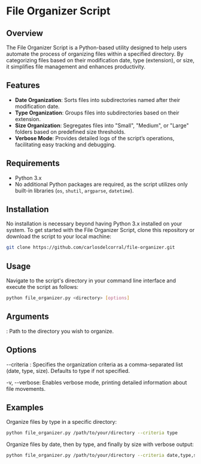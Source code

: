 # File Organizer Script

## Overview

The File Organizer Script is a Python-based utility designed to help users automate the process of organizing files within a specified directory. By categorizing files based on their modification date, type (extension), or size, it simplifies file management and enhances productivity.

## Features

- **Date Organization**: Sorts files into subdirectories named after their modification date.
- **Type Organization**: Groups files into subdirectories based on their extension.
- **Size Organization**: Segregates files into "Small", "Medium", or "Large" folders based on predefined size thresholds.
- **Verbose Mode**: Provides detailed logs of the script’s operations, facilitating easy tracking and debugging.

## Requirements

- Python 3.x
- No additional Python packages are required, as the script utilizes only built-in libraries (`os`, `shutil`, `argparse`, `datetime`).

## Installation

No installation is necessary beyond having Python 3.x installed on your system. To get started with the File Organizer Script, clone this repository or download the script to your local machine:

```bash
git clone https://github.com/carlosdelcorral/file-organizer.git
```

## Usage
Navigate to the script's directory in your command line interface and execute the script as follows:
```bash
python file_organizer.py <directory> [options]
```

## Arguments

<directory>: Path to the directory you wish to organize.

## Options

--criteria <criteria>: Specifies the organization criteria as a comma-separated list (date, type, size). Defaults to type if not specified.

-v, --verbose: Enables verbose mode, printing detailed information about file movements.

## Examples
Organize files by type in a specific directory:

```bash
python file_organizer.py /path/to/your/directory --criteria type
```

Organize files by date, then by type, and finally by size with verbose output:

```bash
python file_organizer.py /path/to/your/directory --criteria date,type,size --verbose
```
